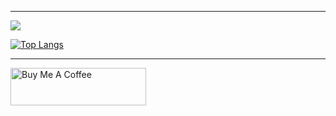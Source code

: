 <!-- <a href="https://discord.gg/XTW52Kt">
  <img align="left" alt="Ali's Website" width="22px" src="https://raw.githubusercontent.com/peterthehan/peterthehan/master/assets/discord.svg" />
</a> -->
<!-- <a href="https://twitter.com/itsalisaqi">
  <img align="left" alt="Ali's Naidu | Twitter" width="22px" src="https://raw.githubusercontent.com/peterthehan/peterthehan/master/assets/twitter.svg" />
</a> -->
<!-- <a href="https://www.linkedin.com/in/alisaqi/">
  <img align="left" alt="Ali's LinkedIN" width="22px" src="https://raw.githubusercontent.com/peterthehan/peterthehan/master/assets/linkedin.svg" />
</a> -->
<!-- <a href="https://open.spotify.com/user/e90fe4zsndbm6xoe2t7t8kogf?si=WaLKpwvWTle0btle2qPb6g">
  <img align="left" alt="Ali's Spotify" width="22px" src="https://raw.githubusercontent.com/peterthehan/peterthehan/master/assets/spotify.svg" />
</a>
 -->
<hr>

![](https://github-profile-summary-cards.vercel.app/api/cards/profile-details?username=alisaqi&theme=vue)



[![Top Langs](https://github-readme-stats.vercel.app/api/top-langs/?username=alisaqi&layout=compact)](https://github.com/anuraghazra/github-readme-stats)
<hr>


<!---
alisaqi/alisaqi is a ✨ special ✨ repository because its `README.md` (this file) appears on your GitHub profile.
You can click the Preview link to take a look at your changes.
--->


<a href="https://www.buymeacoffee.com/alisaqii" target="_blank"><img src="https://cdn.buymeacoffee.com/buttons/v2/default-yellow.png" alt="Buy Me A Coffee" style="height: 60px !important;width: 217px !important;" ></a>
